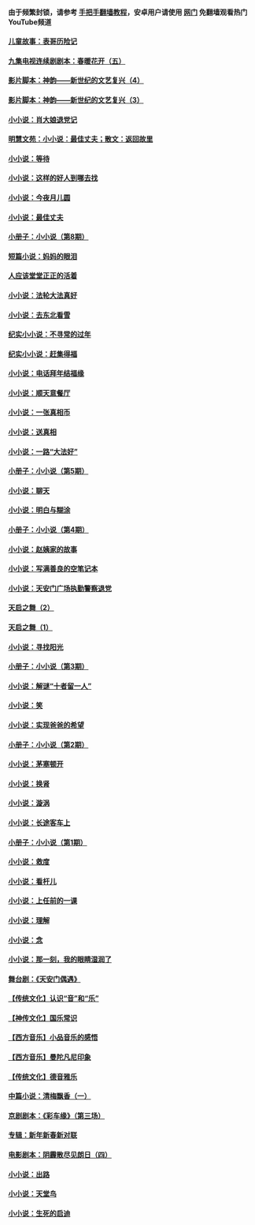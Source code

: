 #### 由于频繁封锁，请参考 [手把手翻墙教程](https://github.com/gfw-breaker/guides/wiki/)，安卓用户请使用 [网门](https://github.com/gfw-breaker/nogfw/blob/master/dl.md?t=05201901) 免翻墙观看热门YouTube频道 

#### [儿童故事：表哥历险记](../pages/328/383535.md?t=05201901) 

#### [九集电视连续剧剧本：春暖花开（五）](../pages/328/275919.md?t=05201901) 

#### [影片脚本：神韵——新世纪的文艺复兴（4）](../pages/328/266089.md?t=05201901) 

#### [影片脚本：神韵——新世纪的文艺复兴（3）](../pages/328/266087.md?t=05201901) 

#### [小小说：肖大娘退党记](../pages/328/239807.md?t=05201901) 

#### [明慧文苑：小小说：最佳丈夫；散文：返回故里](../pages/328/3439.md?t=05201901) 

#### [小小说：等待](../pages/328/223927.md?t=05201901) 

#### [小小说：这样的好人到哪去找](../pages/328/209396.md?t=05201901) 

#### [小小说：今夜月儿圆](../pages/328/193588.md?t=05201901) 

#### [小小说：最佳丈夫](../pages/328/190938.md?t=05201901) 

#### [小册子：小小说（第8期）](../pages/328/188202.md?t=05201901) 

#### [短篇小说：妈妈的眼泪](../pages/328/187712.md?t=05201901) 

#### [人应该堂堂正正的活着](../pages/328/182430.md?t=05201901) 

#### [小小说：法轮大法真好](../pages/328/174669.md?t=05201901) 

#### [小小说：去东北看雪](../pages/328/173882.md?t=05201901) 

#### [纪实小小说：不寻常的过年](../pages/328/173187.md?t=05201901) 

#### [纪实小小说：赶集得福](../pages/328/172652.md?t=05201901) 

#### [小小说：电话拜年结福缘](../pages/328/172533.md?t=05201901) 

#### [小小说：顺天意餐厅](../pages/328/170182.md?t=05201901) 

#### [小小说：一张真相币](../pages/328/169410.md?t=05201901) 

#### [小小说：送真相](../pages/328/166713.md?t=05201901) 

#### [小小说：一路“大法好”](../pages/328/162016.md?t=05201901) 

#### [小册子：小小说（第5期）](../pages/328/161131.md?t=05201901) 

#### [小小说：聊天](../pages/328/159640.md?t=05201901) 

#### [小小说：明白与糊涂](../pages/328/158101.md?t=05201901) 

#### [小册子：小小说（第4期）](../pages/328/158006.md?t=05201901) 

#### [小小说：赵姨家的故事](../pages/328/157843.md?t=05201901) 

#### [小小说：写满善良的空笔记本](../pages/328/157382.md?t=05201901) 

#### [小小说：天安门广场执勤警察退党](../pages/328/156982.md?t=05201901) 

#### [天启之舞（2）](../pages/328/153440.md?t=05201901) 

#### [天启之舞（1）](../pages/328/153439.md?t=05201901) 

#### [小小说：寻找阳光](../pages/328/153065.md?t=05201901) 

#### [小册子：小小说（第3期）](../pages/328/151715.md?t=05201901) 

#### [小小说：解谜“十者留一人”](../pages/328/148967.md?t=05201901) 

#### [小小说：笑](../pages/328/148905.md?t=05201901) 

#### [小小说：实现爸爸的希望](../pages/328/148096.md?t=05201901) 

#### [小册子：小小说（第2期）](../pages/328/147214.md?t=05201901) 

#### [小小说：茅塞顿开](../pages/328/147030.md?t=05201901) 

#### [小小说：换肾](../pages/328/146770.md?t=05201901) 

#### [小小说：漩涡](../pages/328/146683.md?t=05201901) 

#### [小小说：长途客车上](../pages/328/145076.md?t=05201901) 

#### [小册子：小小说（第1期）](../pages/328/143963.md?t=05201901) 

#### [小小说：救度](../pages/328/143927.md?t=05201901) 

#### [小小说：看杆儿](../pages/328/142137.md?t=05201901) 

#### [小小说：上任前的一课](../pages/328/140808.md?t=05201901) 

#### [小小说：理解](../pages/328/140476.md?t=05201901) 

#### [小小说：念](../pages/328/139513.md?t=05201901) 

#### [小小说：那一刻，我的眼睛湿润了](../pages/328/138476.md?t=05201901) 

#### [舞台剧：《天安门偶遇》](../pages/328/117155.md?t=05201901) 

#### [【传统文化】认识“音”和“乐”](../pages/328/108667.md?t=05201901) 

#### [【神传文化】国乐常识](../pages/328/104225.md?t=05201901) 

#### [【西方音乐】小品音乐的感悟](../pages/328/102924.md?t=05201901) 

#### [【西方音乐】曼陀凡尼印象](../pages/328/102922.md?t=05201901) 

#### [【传统文化】德音雅乐](../pages/328/102923.md?t=05201901) 

#### [中篇小说：清梅飘香（一）](../pages/328/101058.md?t=05201901) 

#### [京剧剧本：《彩车缘》（第三场）](../pages/328/96434.md?t=05201901) 

#### [专辑：新年新春新对联](../pages/328/94991.md?t=05201901) 

#### [电影剧本：阴霾散尽见朗日（四）](../pages/328/87081.md?t=05201901) 

#### [小小说：出路](../pages/328/84848.md?t=05201901) 

#### [小小说：天堂鸟](../pages/328/83084.md?t=05201901) 

#### [小小说：生死的启迪](../pages/328/70977.md?t=05201901) 

